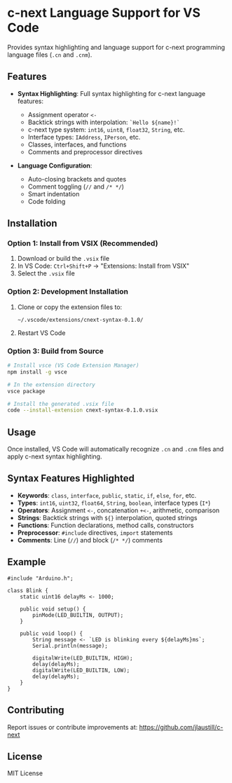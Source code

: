 # c-next Language Support for VS Code

Provides syntax highlighting and language support for c-next programming language files (`.cn` and `.cnm`).

## Features

- **Syntax Highlighting**: Full syntax highlighting for c-next language features:
  - Assignment operator `<-`
  - Backtick strings with interpolation: `` `Hello ${name}!` ``
  - c-next type system: `int16`, `uint8`, `float32`, `String`, etc.
  - Interface types: `IAddress`, `IPerson`, etc.
  - Classes, interfaces, and functions
  - Comments and preprocessor directives
  
- **Language Configuration**: 
  - Auto-closing brackets and quotes
  - Comment toggling (`//` and `/* */`)
  - Smart indentation
  - Code folding

## Installation

### Option 1: Install from VSIX (Recommended)

1. Download or build the `.vsix` file
2. In VS Code: `Ctrl+Shift+P` → "Extensions: Install from VSIX"
3. Select the `.vsix` file

### Option 2: Development Installation

1. Clone or copy the extension files to:
   ```
   ~/.vscode/extensions/cnext-syntax-0.1.0/
   ```

2. Restart VS Code

### Option 3: Build from Source

```bash
# Install vsce (VS Code Extension Manager)
npm install -g vsce

# In the extension directory
vsce package

# Install the generated .vsix file
code --install-extension cnext-syntax-0.1.0.vsix
```

## Usage

Once installed, VS Code will automatically recognize `.cn` and `.cnm` files and apply c-next syntax highlighting.

## Syntax Features Highlighted

- **Keywords**: `class`, `interface`, `public`, `static`, `if`, `else`, `for`, etc.
- **Types**: `int16`, `uint32`, `float64`, `String`, `boolean`, interface types (`I*`)
- **Operators**: Assignment `<-`, concatenation `+<-`, arithmetic, comparison
- **Strings**: Backtick strings with `${}` interpolation, quoted strings
- **Functions**: Function declarations, method calls, constructors
- **Preprocessor**: `#include` directives, `import` statements
- **Comments**: Line (`//`) and block (`/* */`) comments

## Example

```c-next
#include "Arduino.h";

class Blink {
    static uint16 delayMs <- 1000;
    
    public void setup() {
        pinMode(LED_BUILTIN, OUTPUT);
    }

    public void loop() {
        String message <- `LED is blinking every ${delayMs}ms`;
        Serial.println(message);
        
        digitalWrite(LED_BUILTIN, HIGH);
        delay(delayMs);
        digitalWrite(LED_BUILTIN, LOW);
        delay(delayMs);
    }
}
```

## Contributing

Report issues or contribute improvements at: https://github.com/jlaustill/c-next

## License

MIT License